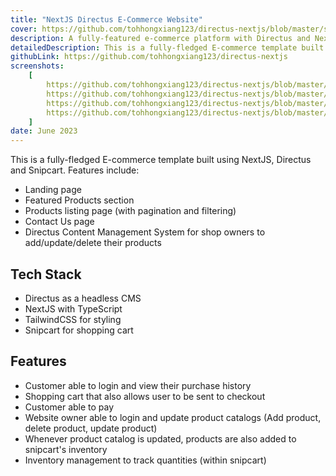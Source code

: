 ```yaml
---
title: "NextJS Directus E-Commerce Website"
cover: https://github.com/tohhongxiang123/directus-nextjs/blob/master/screenshots/main_page.png?raw=true
description: A fully-featured e-commerce platform with Directus and NextJS
detailedDescription: This is a fully-fledged E-commerce template built using NextJS, Directus and Snipcart. It includes a CMS to provide sellers with a smooth and intuitive experience to manage their products.
githubLink: https://github.com/tohhongxiang123/directus-nextjs
screenshots:
    [
        https://github.com/tohhongxiang123/directus-nextjs/blob/master/screenshots/open_cart_page.png?raw=true,
        https://github.com/tohhongxiang123/directus-nextjs/blob/master/screenshots/products_page.png?raw=true,
        https://github.com/tohhongxiang123/directus-nextjs/blob/master/screenshots/product_page.png?raw=true,
        https://github.com/tohhongxiang123/directus-nextjs/blob/master/screenshots/directus_product_page.png?raw=true,
    ]
date: June 2023
---
```


This is a fully-fledged E-commerce template built using NextJS, Directus and Snipcart. Features include:

-   Landing page
-   Featured Products section
-   Products listing page (with pagination and filtering)
-   Contact Us page
-   Directus Content Management System for shop owners to add/update/delete their products

## Tech Stack

-   Directus as a headless CMS
-   NextJS with TypeScript
-   TailwindCSS for styling
-   Snipcart for shopping cart

## Features

-   Customer able to login and view their purchase history
-   Shopping cart that also allows user to be sent to checkout
-   Customer able to pay
-   Website owner able to login and update product catalogs (Add product, delete product, update product)
-   Whenever product catalog is updated, products are also added to snipcart's inventory
-   Inventory management to track quantities (within snipcart)
